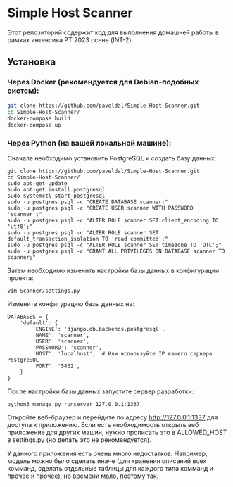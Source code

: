 # Simple Host Scanner

Этот репозиторий содержит код для выполнения домашней работы в рамках интенсива PT 2023 осень (INT-2).

## Установка

### Через Docker (рекомендуется для Debian-подобных систем):

```bash
git clone https://github.com/paveldal/Simple-Host-Scanner.git
cd Simple-Host-Scanner/
docker-compose build
docker-compose up
```

### Через Python (на вашей локальной машине):
Сначала необходимо установить PostgreSQL и создать базу данных:
```
git clone https://github.com/paveldal/Simple-Host-Scanner.git
cd Simple-Host-Scanner/
sudo apt-get update
sudo apt-get install postgresql
sudo systemctl start postgresql
sudo -u postgres psql -c "CREATE DATABASE scanner;"
sudo -u postgres psql -c "CREATE USER scanner WITH PASSWORD 'scanner';"
sudo -u postgres psql -c "ALTER ROLE scanner SET client_encoding TO 'utf8';"
sudo -u postgres psql -c "ALTER ROLE scanner SET default_transaction_isolation TO 'read committed';"
sudo -u postgres psql -c "ALTER ROLE scanner SET timezone TO 'UTC';"
sudo -u postgres psql -c "GRANT ALL PRIVILEGES ON DATABASE scanner TO scanner;"
```

Затем необходимо изменить настройки базы данных в конфигурации проекта:
```
vim Scanner/settings.py
```
Измените конфигурацию базы данных на:
```
DATABASES = {
    'default': {
        'ENGINE': 'django.db.backends.postgresql',
        'NAME': 'scanner',
        'USER': 'scanner',
        'PASSWORD': 'scanner',
        'HOST': 'localhost',  # Или используйте IP вашего сервера PostgreSQL
        'PORT': '5432',
    }
}
```
После настройки базы данных запустите сервер разработки:
```
python3 manage.py runserver 127.0.0.1:1337
```

Откройте веб-браузер и перейдите по адресу http://127.0.0.1:1337 для доступа к приложению.
Если есть необходимость открыть веб приложение для других машин, нужно прописать это в ALLOWED_HOST в settings.py (но делать это не рекомендуется).

У данного приложения есть очень много недостатков. Например, модель можно было сделать иначе (для хранения описаний всех комманд, сделать отдельные таблицы для каждого типа комманд и прочее и прочее), но времени мало, поэтому так.